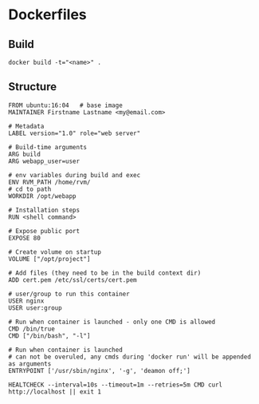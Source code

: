 # Dockerfiles

## Build

    docker build -t="<name>" .

## Structure

    FROM ubuntu:16:04   # base image
    MAINTAINER Firstname Lastname <my@email.com>

    # Metadata
    LABEL version="1.0" role="web server"

    # Build-time arguments
    ARG build
    ARG webapp_user=user

    # env variables during build and exec
    ENV RVM_PATH /home/rvm/
    # cd to path
    WORKDIR /opt/webapp

    # Installation steps
    RUN <shell command>

    # Expose public port
    EXPOSE 80  

    # Create volume on startup 
    VOLUME ["/opt/project"]

    # Add files (they need to be in the build context dir)
    ADD cert.pem /etc/ssl/certs/cert.pem

    # user/group to run this container
    USER nginx
    USER user:group
    
    # Run when container is launched - only one CMD is allowed
    CMD /bin/true
    CMD ["/bin/bash", "-l"]

    # Run when container is launched
    # can not be overuled, any cmds during 'docker run' will be appended as arguments
    ENTRYPOINT ['/usr/sbin/nginx', '-g', 'deamon off;']

    HEALTCHECK --interval=10s --timeout=1m --retries=5m CMD curl http://localhost || exit 1
